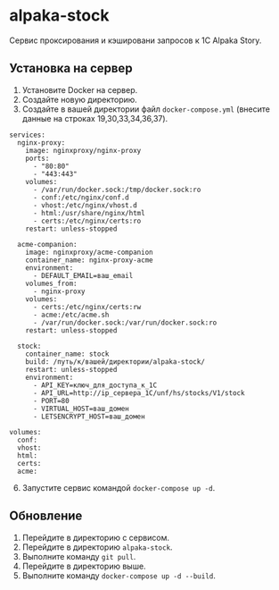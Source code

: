 # alpaka-stock

Сервис проксирования и кэшировани запросов к 1С Alpaka Story.

## Установка на сервер
1. Установите Docker на сервер.
2. Создайте новую директорию.
3. Создайте в вашей директории файл `docker-compose.yml` (внесите данные на строках 19,30,33,34,36,37).
```
services:
  nginx-proxy:
    image: nginxproxy/nginx-proxy
    ports:
      - "80:80"
      - "443:443"
    volumes:
      - /var/run/docker.sock:/tmp/docker.sock:ro
      - conf:/etc/nginx/conf.d
      - vhost:/etc/nginx/vhost.d
      - html:/usr/share/nginx/html
      - certs:/etc/nginx/certs:ro
    restart: unless-stopped
  
  acme-companion:
    image: nginxproxy/acme-companion
    container_name: nginx-proxy-acme
    environment:
      - DEFAULT_EMAIL=ваш_email
    volumes_from:
      - nginx-proxy
    volumes:
      - certs:/etc/nginx/certs:rw
      - acme:/etc/acme.sh
      - /var/run/docker.sock:/var/run/docker.sock:ro
    restart: unless-stopped

  stock:
    container_name: stock
    build: /путь/к/вашей/директории/alpaka-stock/
    restart: unless-stopped
    environment:
      - API_KEY=ключ_для_доступа_к_1С
      - API_URL=http://ip_сервера_1С/unf/hs/stocks/V1/stock
      - PORT=80
      - VIRTUAL_HOST=ваш_домен
      - LETSENCRYPT_HOST=ваш_домен

volumes:
  conf:
  vhost:
  html:
  certs:
  acme:
```
6. Запустите сервис командой `docker-compose up -d`.

## Обновление
1. Перейдите в директорию с сервисом.
2. Перейдите в директорию `alpaka-stock`.
3. Выполните команду `git pull`.
4. Перейдите в директорию выше.
5. Выполните команду `docker-compose up -d --build`.
